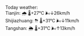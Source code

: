 Today weather:  
Tianjin: 🌧   🌡️+27°C 🌬️↓26km/h  
Shijiazhuang: ⛈   🌡️+31°C 🌬️↓11km/h  
Tangshan: 🌦   🌡️+31°C 🌬️↑13km/h  
